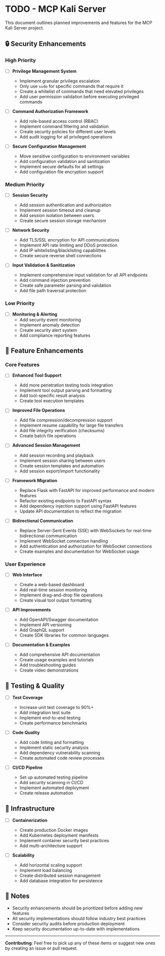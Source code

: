# TODO - MCP Kali Server

This document outlines planned improvements and features for the MCP Kali Server project.

## 🔒 Security Enhancements

### High Priority

- [ ] **Privilege Management System**
  - Implement granular privilege escalation
  - Only use `sudo` for specific commands that require it
  - Create a whitelist of commands that need elevated privileges
  - Add user permission validation before executing privileged commands

- [ ] **Command Authorization Framework**
  - Add role-based access control (RBAC)
  - Implement command filtering and validation
  - Create security policies for different user levels
  - Add audit logging for all privileged operations

- [ ] **Secure Configuration Management**
  - Move sensitive configuration to environment variables
  - Add configuration validation and sanitization
  - Implement secure defaults for all settings
  - Add configuration file encryption support

### Medium Priority

- [ ] **Session Security**
  - Add session authentication and authorization
  - Implement session timeout and cleanup
  - Add session isolation between users
  - Create secure session storage mechanism

- [ ] **Network Security**
  - Add TLS/SSL encryption for API communications
  - Implement API rate limiting and DDoS protection
  - Add IP whitelisting/blacklisting capabilities
  - Create secure reverse shell connections

- [ ] **Input Validation & Sanitization**
  - Implement comprehensive input validation for all API endpoints
  - Add command injection prevention
  - Create safe parameter parsing and validation
  - Add file path traversal protection

### Low Priority

- [ ] **Monitoring & Alerting**
  - Add security event monitoring
  - Implement anomaly detection
  - Create security alert system
  - Add compliance reporting features

## 🚀 Feature Enhancements

### Core Features

- [ ] **Enhanced Tool Support**
  - Add more penetration testing tools integration
  - Implement tool output parsing and formatting
  - Add tool-specific result analysis
  - Create tool execution templates

- [ ] **Improved File Operations**
  - Add file compression/decompression support
  - Implement resume capability for large file transfers
  - Add file integrity verification (checksums)
  - Create batch file operations

- [ ] **Advanced Session Management**
  - Add session recording and playback
  - Implement session sharing between users
  - Create session templates and automation
  - Add session export/import functionality

- [ ] **Framework Migration**
  - Replace Flask with FastAPI for improved performance and modern features
  - Refactor existing endpoints to FastAPI syntax
  - Add dependency injection support using FastAPI features
  - Update API documentation to reflect the migration

- [ ] **Bidirectional Communication**
  - Replace Server-Sent Events (SSE) with WebSockets for real-time bidirectional communication
  - Implement WebSocket connection handling
  - Add authentication and authorization for WebSocket connections
  - Create examples and documentation for WebSocket usage

### User Experience

- [ ] **Web Interface**
  - Create a web-based dashboard
  - Add real-time session monitoring
  - Implement drag-and-drop file operations
  - Create visual tool output formatting

- [ ] **API Improvements**
  - Add OpenAPI/Swagger documentation
  - Implement API versioning
  - Add GraphQL support
  - Create SDK libraries for common languages

- [ ] **Documentation & Examples**
  - Add comprehensive API documentation
  - Create usage examples and tutorials
  - Add troubleshooting guides
  - Create video demonstrations

## 🧪 Testing & Quality

- [ ] **Test Coverage**
  - Increase unit test coverage to 90%+
  - Add integration test suite
  - Implement end-to-end testing
  - Create performance benchmarks

- [ ] **Code Quality**
  - Add code linting and formatting
  - Implement static security analysis
  - Add dependency vulnerability scanning
  - Create automated code review processes

- [ ] **CI/CD Pipeline**
  - Set up automated testing pipeline
  - Add security scanning in CI/CD
  - Implement automated deployment
  - Create release automation

## 🐳 Infrastructure

- [ ] **Containerization**
  - Create production Docker images
  - Add Kubernetes deployment manifests
  - Implement container security best practices
  - Add multi-architecture support

- [ ] **Scalability**
  - Add horizontal scaling support
  - Implement load balancing
  - Create distributed session management
  - Add database integration for persistence

## 📝 Notes

- Security enhancements should be prioritized before adding new features
- All security implementations should follow industry best practices
- Consider security audits before production deployment
- Keep security documentation up-to-date with implementations

---

**Contributing**: Feel free to pick up any of these items or suggest new ones by creating an issue or pull request.

